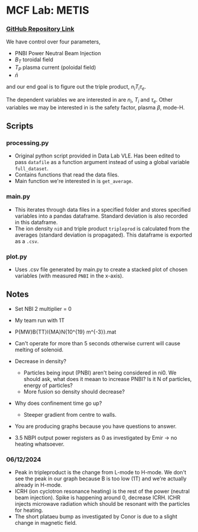 # MCF Lab: METIS
### [GitHub Repository Link](https://github.com/rcs19/2024_jrn542_metis_lab)

We have control over four parameters,
- PNBI Power Neutral Beam Injection 
- $B_T$ toroidal field
- $T_P$ plasma current (poloidal field)
- $\bar{n}$

and our end goal is to figure out the triple product, $n_iT_i\tau_e$. 

The dependent variables we are interested in are $n_i$, $T_i$ and $\tau_e$. Other variables we may be interested in is the safety factor, plasma $\beta$, mode-H.

## Scripts
### processing.py
- Original python script provided in Data Lab VLE. Has been edited to pass `datafile` as a function argument instead of using a global variable `full_dataset`.
- Contains functions that read the data files.
- Main function we're interested in is `get_average`.

### main.py 
- This iterates through data files in a specified folder and stores specified variables into a pandas dataframe. Standard deviation is also recorded in this dataframe.
- The ion density `ni0` and triple product `tripleprod` is calculated from the averages (standard deviation is propagated). This dataframe is exported as a `.csv`.

### plot.py
- Uses .csv file generated by main.py to create a stacked plot of chosen variables (with measured `PNBI` in the x-axis).

## Notes
- Set NBI 2 multiplier = 0
- My team run with 1T
- P{MW}B{TT}I{MA}N{10^{19} m^{-3}}.mat

- Can't operate for more than 5 seconds otherwise current will cause melting of solenoid.
- Decrease in density? 
    - Particles being input (PNBI) aren't being considered in ni0. We should ask, what does it meaan to increase PNBI? Is it N of particles, energy of particles? 
    - More fusion so density should decrease?
- Why does confinement time go up?
    - Steeper gradient from centre to walls.
- You are producing graphs because you have questions to answer. 
- 3.5 NBPI output power registers as 0 as investigated by Emir -> no heating whatsoever.     

### 06/12/2024

- Peak in tripleproduct is the change from L-mode to H-mode. We don't see the peak in our graph because B is too low (1T) and we're actually already in H-mode. 
- ICRH (ion cyclotron resonance heating) is the rest of the power (neutral beam injection). Spike is happening around 0, decrease ICRH. ICHR injects microwave radiation which should be resonant with the particles for heating.
- The short plataeu bump as investigated by Conor is due to a slight change in magnetic field. 